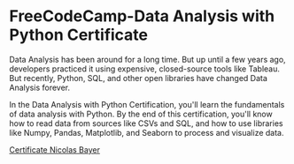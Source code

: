 # FreeCodeCamp-Data Analysis with Python Certificate

Data Analysis has been around for a long time. But up until a few years ago, developers practiced it using expensive, closed-source tools like Tableau. But recently, Python, SQL, and other open libraries have changed Data Analysis forever.

In the Data Analysis with Python Certification, you'll learn the fundamentals of data analysis with Python. By the end of this certification, you'll know how to read data from sources like CSVs and SQL, and how to use libraries like Numpy, Pandas, Matplotlib, and Seaborn to process and visualize data.

[Certificate Nicolas Bayer](https://www.freecodecamp.org/certification/fccebd74a37-dc64-4026-addb-9653fa86854b/data-analysis-with-python-v7)
